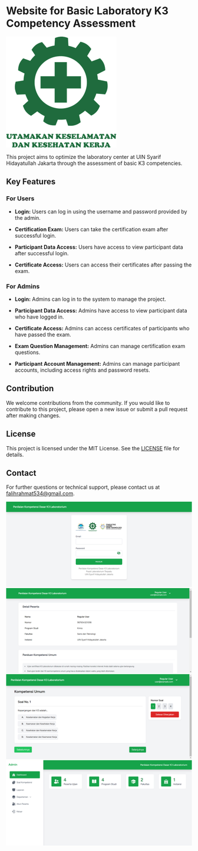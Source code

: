 # Website for Basic Laboratory K3 Competency Assessment

![K3 Logo](public/images/logo_k3.png)

This project aims to optimize the laboratory center at UIN Syarif Hidayatullah Jakarta through the assessment of basic K3 competencies.

## Key Features

### For Users

- **Login:**
  Users can log in using the username and password provided by the admin.

- **Certification Exam:**
  Users can take the certification exam after successful login.

- **Participant Data Access:**
  Users have access to view participant data after successful login.

- **Certificate Access:**
  Users can access their certificates after passing the exam.

### For Admins

- **Login:**
  Admins can log in to the system to manage the project.

- **Participant Data Access:**
  Admins have access to view participant data who have logged in.

- **Certificate Access:**
  Admins can access certificates of participants who have passed the exam.

- **Exam Question Management:**
  Admins can manage certification exam questions.

- **Participant Account Management:**
  Admins can manage participant accounts, including access rights and password resets.

## Contribution

We welcome contributions from the community. If you would like to contribute to this project, please open a new issue or submit a pull request after making changes.

## License

This project is licensed under the MIT License. See the [LICENSE](./LICENSE) file for details.

## Contact

For further questions or technical support, please contact us at [falihrahmat534@gmail.com](mailto:falihrahmat534@gmail.com).

![Login Screenshot](public/images/login_k3.png)
![Participant Dashboard Screenshot](public/images/dashboard_pesertak3.png)
![Competency Exam Screenshot](public/images/soal_kompetensik3.png)
![Admin Dashboard Screenshot](public/images/dashboard_admink3.png)
